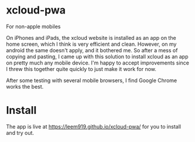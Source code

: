 # xcloud-pwa
For non-apple mobiles

On iPhones and iPads, the xcloud website is installed as an app on the home screen, which I think is very efficient and clean. However, on my android the same doesn't apply, and it bothered me. So after a mess of copying and pasting, I came up with this solution to install xcloud as an app on pretty much any mobile device. I'm happy to accept improvements since I threw this together quite quickly to just make it work for now.

After some testing with several mobile browsers, I find Google Chrome works the best.
# Install
The app is live at https://leem919.github.io/xcloud-pwa/ for you to install and try out.
